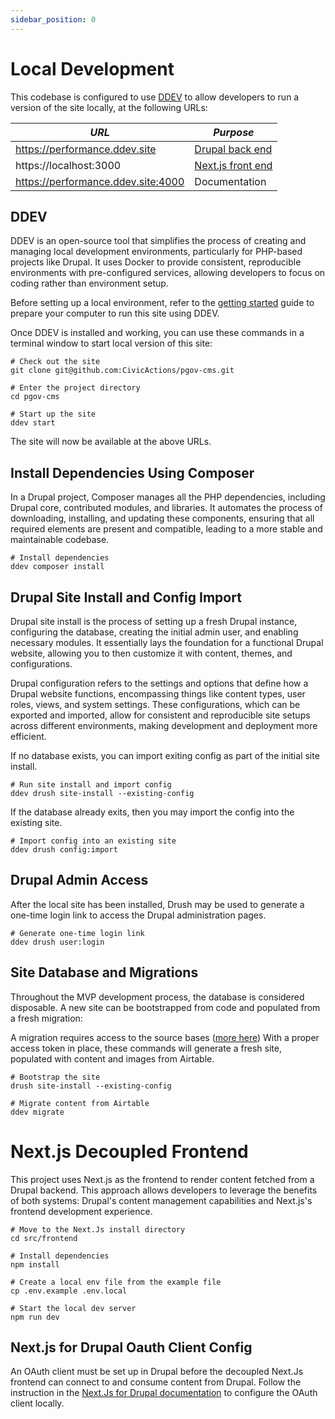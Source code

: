 ```yaml
---
sidebar_position: 0
---
```


# Local Development


This codebase is configured to use [DDEV](https://ddev.com/) to allow developers
to run a version of the site locally, at the following URLs:

| *URL*                              | *Purpose*
|------------------------------------| ------------------
| https://performance.ddev.site      | [Drupal back end](../back-end)
| https://localhost:3000             | [Next.js front end](../front-end)
| https://performance.ddev.site:4000 | Documentation

## DDEV

DDEV is an open-source tool that simplifies the process of creating and managing local development environments, particularly for PHP-based projects like Drupal. It uses Docker to provide consistent, reproducible environments with pre-configured services, allowing developers to focus on coding rather than environment setup.

Before setting up a local environment, refer to the
[getting started](https://ddev.readthedocs.io/en/stable/) guide to prepare your
computer to run this site using DDEV.

Once DDEV is installed and working, you can use these commands in a terminal
window to start local version of this site:

```shell
# Check out the site
git clone git@github.com:CivicActions/pgov-cms.git

# Enter the project directory
cd pgov-cms

# Start up the site
ddev start
```

The site will now be available at the above URLs.

## Install Dependencies Using Composer

In a Drupal project, Composer manages all the PHP dependencies, including Drupal core, contributed modules, and libraries. It automates the process of downloading, installing, and updating these components, ensuring that all required elements are present and compatible, leading to a more stable and maintainable codebase.

```shell
# Install dependencies
ddev composer install
```

## Drupal Site Install and Config Import

Drupal site install is the process of setting up a fresh Drupal instance, configuring the database, creating the initial admin user, and enabling necessary modules. It essentially lays the foundation for a functional Drupal website, allowing you to then customize it with content, themes, and configurations.

Drupal configuration refers to the settings and options that define how a Drupal website functions, encompassing things like content types, user roles, views, and system settings. These configurations, which can be exported and imported, allow for consistent and reproducible site setups across different environments, making development and deployment more efficient. 

If no database exists, you can import exiting config as part of the initial site install.

```shell
# Run site install and import config
ddev drush site-install --existing-config
```

If the database already exits, then you may import the config into the existing site.

```shell
# Import config into an existing site
ddev drush config:import
```

## Drupal Admin Access

After the local site has been installed, Drush may be used to generate a one-time login link to access the Drupal administration pages. 

```shell
# Generate one-time login link
ddev drush user:login
```

## Site Database and Migrations

Throughout the MVP development process, the database is considered disposable.
A new site can be bootstrapped from code and populated from a fresh migration:

A migration requires access to the source bases ([more here](../back-end/airtable))
With a proper access token in place, these commands will generate a fresh site,
populated with content and images from Airtable.

```shell
# Bootstrap the site
drush site-install --existing-config

# Migrate content from Airtable
ddev migrate
```

# Next.js Decoupled Frontend

This project uses Next.js as the frontend to render content fetched from a Drupal backend. This approach allows developers to leverage the benefits of both systems: Drupal's content management capabilities and Next.js's frontend development experience.

```shell
# Move to the Next.Js install directory
cd src/frontend

# Install dependencies
npm install

# Create a local env file from the example file
cp .env.example .env.local

# Start the local dev server
npm run dev
```

## Next.js for Drupal Oauth Client Config

An OAuth client must be set up in Drupal before the decoupled Next.Js frontend can connect to and consume content from Drupal. Follow the instruction in the [Next.Js for Drupal documentation](https://next-drupal.org/learn/preview-mode/create-oauth-client) to configure the OAuth client locally.
